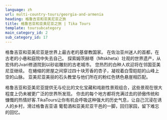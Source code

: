 ```yaml
---
language: zh
url: multi-country-tours/georgia-and-armenia
heading: 格鲁吉亚和亚美尼亚之旅
title: 格鲁吉亚和亚美尼亚之旅 | Tika Tours
template: toursubcategory
main_category_id: 2
sub_category_id: 17
---
```

<div class="row content-row"><!-- 993 (2)-->
<div class="col-xs-12 col-sm-6 col-md-6"><!-- 1356 -->

格鲁吉亚和亚美尼亚是世界上最古老的基督教国家。 在佐治亚州迷人的首都，在古老的小巷和庭院中失去自己。 探索姆茨赫塔（Mtskheta）壮观的世界遗产，从宏伟的Jvari修道院到以砂岩雕刻的古老城市。
您热烈的白种人欢迎将在邻国亚美尼亚继续。 在蜷缩的房屋之间穿过四十块芳香的杏子，凝视着白雪皑皑的山峰上空的山脉。 亚美尼亚美丽的石头教堂与他们所在的粉红色锈色悬崖相匹配。

</div>

<div class="col-xs-12 col-sm-6 col-md-6"><!-- 1357 -->

格鲁吉亚和亚美尼亚提供无与伦比的文化宝藏和戏剧性景观组合，这些景观在很大程度上仍未被更广泛的世界所发现。 你去的每个地方都将充满过去的骄傲传统和慷慨的热情好客.TikaTours让你有机会呼吸这种强大的历史气息，让自己沉浸在诱人的乡村，滑过格鲁吉亚语
葡萄酒和亚美尼亚干邑的一脚，回归家园，留下难忘的回忆。

</div>

</div>
